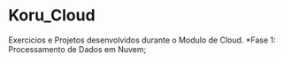 # Koru_Cloud
Exercicios e Projetos desenvolvidos durante o Modulo de Cloud.
*Fase 1: Processamento de Dados em Nuvem;
